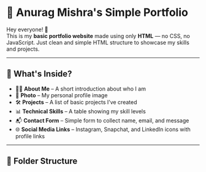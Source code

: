 # 💼 Anurag Mishra's Simple Portfolio

Hey everyone! 👋  
This is my **basic portfolio website** made using only **HTML** — no CSS, no JavaScript. Just clean and simple HTML structure to showcase my skills and projects.

---

## 🔗 What's Inside?

- 🧑‍💻 **About Me** – A short introduction about who I am  
- 📸 **Photo** – My personal profile image  
- 🛠️ **Projects** – A list of basic projects I’ve created  
- 📊 **Technical Skills** – A table showing my skill levels  
- 📬 **Contact Form** – Simple form to collect name, email, and message  
- 🌐 **Social Media Links** – Instagram, Snapchat, and LinkedIn icons with profile links  

---

## 📁 Folder Structure

